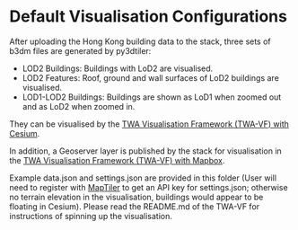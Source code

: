 # Default Visualisation Configurations

After uploading the Hong Kong building data to the stack, three sets of b3dm files are generated by py3dtiler:

- LOD2 Buildings: Buildings with LoD2 are visualised.
- LOD2 Features: Roof, ground and wall surfaces of LoD2 buildings are visualised.
- LOD1-LOD2 Buildings: Buildings are shown as LoD1 when zoomed out and as LoD2 when zoomed in.

They can be visualised by the [TWA Visualisation Framework (TWA-VF) with Cesium](../../../../../../../web/twa-vis-framework/example-cesium-vis).

In addition, a Geoserver layer is published by the stack for visualisation in the [TWA Visualisation Framework (TWA-VF) with Mapbox](../../../../../../../web/twa-vis-framework/example-mapbox-vis).

Example data.json and settings.json are provided in this folder (User will need to register with [MapTiler](https://cloud.maptiler.com/) to get an API key for settings.json; otherwise no terrain elevation in the visualisation, buildings would appear to be floating in Cesium). Please read the README.md of the TWA-VF for instructions of spinning up the visualisation.